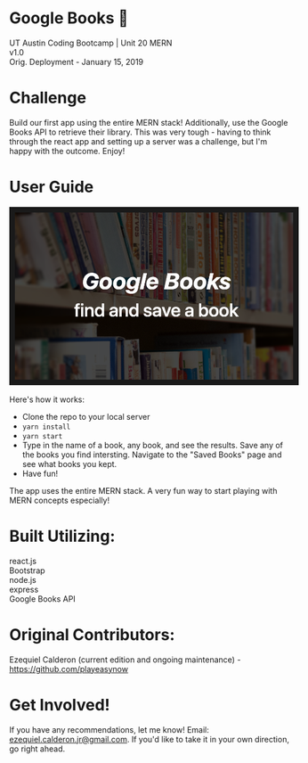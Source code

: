 # Google Books :book:
UT Austin Coding Bootcamp | Unit 20 MERN \
v1.0 \
Orig. Deployment - January 15, 2019

# Challenge
Build our first app using the entire MERN stack! Additionally, use the Google Books API to retrieve their library. This was very tough - having to think through the react app and setting up a server was a challenge, but I'm happy with the outcome. Enjoy!

# User Guide
<img src="./client/public/google-books-screen.png" 
alt="googleBooks" width="500" height="300" border="10" /></a>

Here's how it works:

- Clone the repo to your local server
- `yarn install`
- `yarn start`
- Type in the name of a book, any book, and see the results. Save any of the books you find intersting. Navigate to the "Saved Books" page and see what books you kept. 
- Have fun!

The app uses the entire MERN stack. A very fun way to start playing with MERN concepts especially!

# Built Utilizing: 
react.js \
Bootstrap \
node.js \
express \
Google Books API

# Original Contributors:
Ezequiel Calderon (current edition and ongoing maintenance) - <https://github.com/playeasynow>

# Get Involved!
If you have any recommendations, let me know! Email: ezequiel.calderon.jr@gmail.com. If you'd like to take it in your own direction, go right ahead. 
